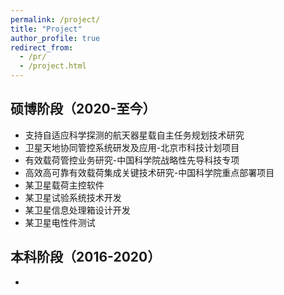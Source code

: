 ```yaml
---
permalink: /project/
title: "Project"
author_profile: true
redirect_from: 
  - /pr/
  - /project.html
---
```


## 硕博阶段（2020-至今）
- 支持自适应科学探测的航天器星载自主任务规划技术研究
- 卫星天地协同管控系统研发及应用-北京市科技计划项目
- 有效载荷管控业务研究-中国科学院战略性先导科技专项
- 高效高可靠有效载荷集成关键技术研究-中国科学院重点部署项目
- 某卫星载荷主控软件
- 某卫星试验系统技术开发
- 某卫星信息处理箱设计开发
- 某卫星电性件测试




## 本科阶段（2016-2020）
- 




